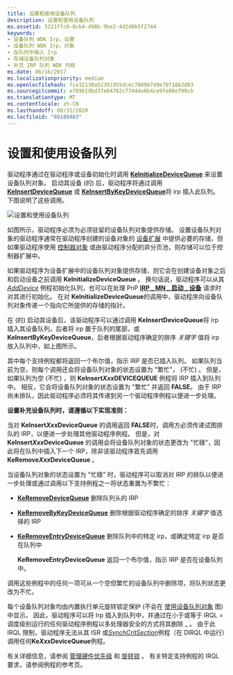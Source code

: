 ```yaml
---
title: 设置和使用设备队列
description: 设置和使用设备队列
ms.assetid: 5221ffc0-0cb4-498b-9be2-4d240b5f2744
keywords:
- 设备队列 WDK Irp，设置
- 设备队列 WDK Irp，对象
- 在队列中插入 Irp
- 存储设备队列对象
- 补充 IRP 队列 WDK 内核
ms.date: 06/16/2017
ms.localizationpriority: medium
ms.openlocfilehash: 7ce32130a52391955dcec780967d9e70f1862d03
ms.sourcegitcommit: e769619bd37e04762c77444e8b4ce9fe86ef09cb
ms.translationtype: MT
ms.contentlocale: zh-CN
ms.lasthandoff: 08/31/2020
ms.locfileid: "89189483"
---
```

# <a name="setting-up-and-using-device-queues"></a>设置和使用设备队列





驱动程序通过在驱动程序或设备初始化时调用 [**KeInitializeDeviceQueue**](/windows-hardware/drivers/ddi/wdm/nf-wdm-keinitializedevicequeue) 来设置设备队列对象。 启动其设备 (的) 后，驱动程序将通过调用 [**KeInsertDeviceQueue**](/windows-hardware/drivers/ddi/wdm/nf-wdm-keinsertdevicequeue) 或 [**KeInsertByKeyDeviceQueue**](/windows-hardware/drivers/ddi/wdm/nf-wdm-keinsertbykeydevicequeue)将 irp 插入此队列。 下图说明了这些调用。

![设置和使用设备队列](images/3devqobj.png)

如图所示，驱动程序必须为必须驻留的设备队列对象提供存储。 设置设备队列对象的驱动程序通常在驱动程序创建的设备对象的 [设备扩展](device-extensions.md) 中提供必要的存储，但如果驱动程序使用 [控制器对象](./introduction-to-controller-objects.md) 或由驱动程序分配的非分页池，则存储可以位于控制器扩展中。

如果驱动程序为设备扩展中的设备队列对象提供存储，则它会在创建设备对象之后和启动设备之前调用 **KeInitializeDeviceQueue** 。 换句话说，驱动程序可以从其 [*AddDevice*](/windows-hardware/drivers/ddi/wdm/nc-wdm-driver_add_device) 例程初始化队列，也可以在处理 PnP [**IRP \_ MN \_ 启动 \_ 设备**](./irp-mn-start-device.md) 请求时对其进行初始化。 在对 **KeInitializeDeviceQueue**的调用中，驱动程序向设备队列对象传递一个指向它所提供的存储的指针。

在 (的) 启动其设备后，该驱动程序可以通过调用 **KeInsertDeviceQueue**将 irp 插入其设备队列，后者将 irp 置于队列的尾部，或 **KeInsertByKeyDeviceQueue**，后者根据驱动程序确定的排序 *关键字* 值将 irp 放入队列中，如上图所示。

其中每个支持例程都将返回一个布尔值，指示 IRP 是否已插入队列。 如果队列当前为空，则每个调用还会将设备队列对象的状态设置为 "繁忙"， (不忙) 。 但是，如果队列为空 (不忙) ，则 **KeInsert*Xxx*DEVICEQUEUE** 例程将 IRP 插入到队列中。 相反，它会将设备队列对象的状态设置为 "繁忙" 并返回 **FALSE**。 由于 IRP 尚未排队，因此驱动程序必须将其传递到另一个驱动程序例程以便进一步处理。

**设置补充设备队列时，请遵循以下实现准则：**

当对 **KeInsert*Xxx*DeviceQueue** 的调用返回 **FALSE**时，调用方必须传递试图排队的 IRP，以便进一步处理其他驱动程序例程。
但是，对 **KeInsert*Xxx*DeviceQueue** 的调用会将设备队列对象的状态更改为 "忙碌"，因此将在队列中插入下一个 IRP，除非该驱动程序首先调用 **KeRemove*Xxx*DeviceQueue** 。

当设备队列对象的状态设置为 "忙碌" 时，驱动程序可以取消对 IRP 的排队以便进一步处理或通过调用以下支持例程之一将状态重置为不繁忙：

-   [**KeRemoveDeviceQueue**](/windows-hardware/drivers/ddi/wdm/nf-wdm-keremovedevicequeue) 删除队列头的 IRP

-   [**KeRemoveByKeyDeviceQueue**](/windows-hardware/drivers/ddi/wdm/nf-wdm-keremovebykeydevicequeue) 删除根据驱动程序确定的排序 *关键字* 值选择的 IRP

-   [**KeRemoveEntryDeviceQueue**](/windows-hardware/drivers/ddi/wdm/nf-wdm-keremoveentrydevicequeue) 删除队列中的特定 irp，或确定特定 irp 是否在队列中

    **KeRemoveEntryDeviceQueue** 返回一个布尔值，指示 IRP 是否在设备队列中。

调用这些例程中的任何一项可从一个空但繁忙的设备队列中删除项，将队列状态更改为不忙。

每个设备队列对象均由内置执行单元旋转锁定保护 (不会在 [使用设备队列对象](#setting-up-and-using-device-queues) 图) 中显示。 因此，驱动程序可以将 Irp 插入到队列中，并通过在小于或等于 IRQL = 调度级别运行的任何驱动程序例程以多处理器安全的方式将其删除 \_ 。 由于此 IRQL 限制，驱动程序无法从其 ISR 或[*SynchCritSection*](/windows-hardware/drivers/ddi/wdm/nc-wdm-ksynchronize_routine)例程（在 DIRQL 中运行）调用任何**Ke*Xxx*DeviceQueue**例程。

有关详细信息，请参阅 [管理硬件优先级](managing-hardware-priorities.md) 和 [旋转锁](./introduction-to-spin-locks.md) 。 有关特定支持例程的 IRQL 要求，请参阅例程的参考页。

 

